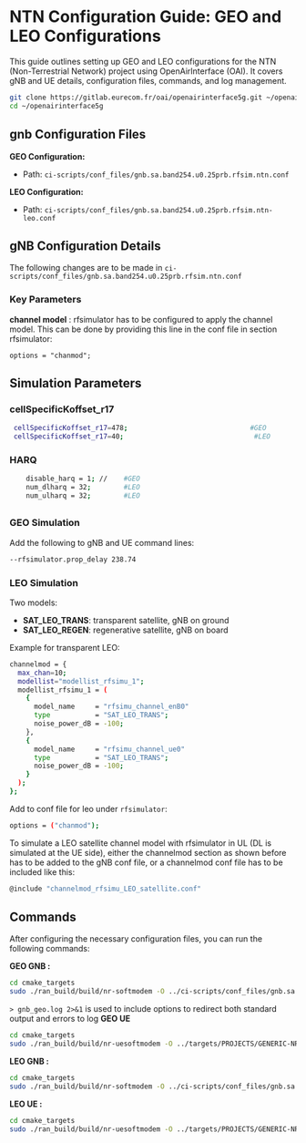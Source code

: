 # NTN Configuration Guide: GEO and LEO Configurations

This guide outlines setting up GEO and LEO configurations for the NTN (Non-Terrestrial Network) project using OpenAirInterface (OAI). It covers gNB and UE details, configuration files, commands, and log management.
```bash
git clone https://gitlab.eurecom.fr/oai/openairinterface5g.git ~/openairinterface5g
cd ~/openairinterface5g
```


## gnb Configuration Files
 
**GEO Configuration:**
- Path: `ci-scripts/conf_files/gnb.sa.band254.u0.25prb.rfsim.ntn.conf`

**LEO Configuration:**
- Path: `ci-scripts/conf_files/gnb.sa.band254.u0.25prb.rfsim.ntn-leo.conf`

## gNB Configuration Details
The following changes are to be made in  `ci-scripts/conf_files/gnb.sa.band254.u0.25prb.rfsim.ntn.conf` 
### Key Parameters

**channel model** : rfsimulator has to be configured to apply the channel model.
This can be done by providing this line in the conf file in section rfsimulator:

  ```options = "chanmod";```
## Simulation Parameters
### cellSpecificKoffset_r17
```bash
 cellSpecificKoffset_r17=478;                              #GEO
 cellSpecificKoffset_r17=40;                                #LEO
```
### HARQ
```bash
    disable_harq = 1; //    #GEO
    num_dlharq = 32;        #LEO
    num_ulharq = 32;        #LEO


```
##
### GEO Simulation
Add the following to gNB and UE command lines:
```bash
--rfsimulator.prop_delay 238.74
```

### LEO Simulation
Two models:
- **SAT_LEO_TRANS**: transparent satellite, gNB on ground
- **SAT_LEO_REGEN**: regenerative satellite, gNB on board

Example for transparent LEO:
```bash
channelmod = {
  max_chan=10;
  modellist="modellist_rfsimu_1";
  modellist_rfsimu_1 = (
    {
      model_name     = "rfsimu_channel_enB0"
      type           = "SAT_LEO_TRANS";
      noise_power_dB = -100;
    },
    {
      model_name     = "rfsimu_channel_ue0"
      type           = "SAT_LEO_TRANS";
      noise_power_dB = -100;
    }
  );
};
```
Add to conf file for leo under `rfsimulator`:
```bash
options = ("chanmod");
```
To simulate a LEO satellite channel model with rfsimulator in UL (DL is simulated at the UE side), either the channelmod section as shown before has to be added to the gNB conf file, or a channelmod conf file has to be included like this:
```bash
@include "channelmod_rfsimu_LEO_satellite.conf"
```

## Commands
After configuring the necessary configuration files, you can run the following commands:


 **GEO GNB :**
```bash
cd cmake_targets
sudo ./ran_build/build/nr-softmodem -O ../ci-scripts/conf_files/gnb.sa.band254.u0.25prb.rfsim.ntn.conf --rfsim --rfsimulator.prop_delay 238.74> gnb_geo.log 2>&1
```
```> gnb_geo.log 2>&1```  is used to include options to redirect both standard output and errors to log 
**GEO UE**
```bash
cd cmake_targets
sudo ./ran_build/build/nr-uesoftmodem -O ../targets/PROJECTS/GENERIC-NR-5GC/CONF/ue.conf --band 254 -C 2488400000 --CO -873500000 -r 25 --numerology 0 --ssb 60 --rfsim --rfsimulator.prop_delay 238.74> ue_geo.log 2>&1
```


 **LEO GNB  :**
```bash
cd cmake_targets
sudo ./ran_build/build/nr-softmodem -O ../ci-scripts/conf_files/gnb.sa.band254.u0.25prb.rfsim.ntn-leo.conf --rfsim > gnb_leo.log 2>&1
```


 **LEO UE  :**
```bash
cd cmake_targets
sudo ./ran_build/build/nr-uesoftmodem -O ../targets/PROJECTS/GENERIC-NR-5GC/CONF/ue.conf --band 254 -C 2488400000 --CO -873500000 -r 25 --numerology 0 --ssb 60 --rfsim --rfsimulator.prop_delay 20 --rfsimulator.options chanmod --time-sync-I 0.1 --ntn-initial-time-drift -46 --autonomous-ta> ue_leo.log 2>&1
```



